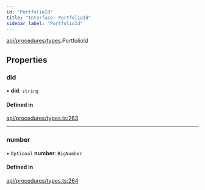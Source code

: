 ```yaml
---
id: "PortfolioId"
title: "Interface: PortfolioId"
sidebar_label: "PortfolioId"
---
```


[api/procedures/types](../../../../../modules/API/Procedures/Types/Types.md).PortfolioId

## Properties

### did

• **did**: `string`

#### Defined in

[api/procedures/types.ts:263](https://github.com/PolymeshAssociation/polymesh-sdk/blob/5b946f904/src/api/procedures/types.ts#L263)

___

### number

• `Optional` **number**: `BigNumber`

#### Defined in

[api/procedures/types.ts:264](https://github.com/PolymeshAssociation/polymesh-sdk/blob/5b946f904/src/api/procedures/types.ts#L264)

